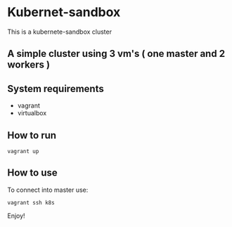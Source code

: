 # Kubernet-sandbox
This is a kubernete-sandbox cluster


## A simple cluster using 3 vm's ( one master and 2 workers )

## System requirements
- vagrant
- virtualbox

## How to run
```
vagrant up
```

## How to use
To connect into master use:
```
vagrant ssh k8s
```

Enjoy!
